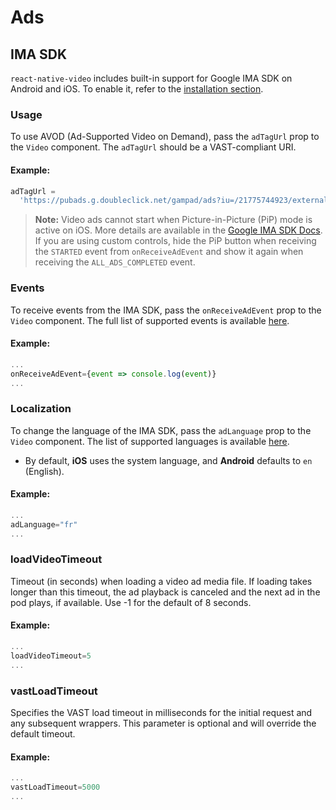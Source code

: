 # Ads

## IMA SDK

`react-native-video` includes built-in support for Google IMA SDK on Android and iOS. To enable it, refer to the [installation section](/installation).

### Usage

To use AVOD (Ad-Supported Video on Demand), pass the `adTagUrl` prop to the `Video` component. The `adTagUrl` should be a VAST-compliant URI.

#### Example:

```jsx
adTagUrl =
  'https://pubads.g.doubleclick.net/gampad/ads?iu=/21775744923/external/vmap_ad_samples&sz=640x480&cust_params=sample_ar%3Dpremidpostoptimizedpodbumper&ciu_szs=300x250&gdfp_req=1&ad_rule=1&output=vmap&unviewed_position_start=1&env=vp&impl=s&cmsid=496&vid=short_onecue&correlator=';
```

> **Note:** Video ads cannot start when Picture-in-Picture (PiP) mode is active on iOS. More details are available in the [Google IMA SDK Docs](https://developers.google.com/interactive-media-ads/docs/sdks/ios/client-side/picture_in_picture?hl=en#starting_ads). If you are using custom controls, hide the PiP button when receiving the `STARTED` event from `onReceiveAdEvent` and show it again when receiving the `ALL_ADS_COMPLETED` event.

### Events

To receive events from the IMA SDK, pass the `onReceiveAdEvent` prop to the `Video` component. The full list of supported events is available [here](https://github.com/TheWidlarzGroup/react-native-video/blob/master/src/types/Ads.ts).

#### Example:

```jsx
...
onReceiveAdEvent={event => console.log(event)}
...
```

### Localization

To change the language of the IMA SDK, pass the `adLanguage` prop to the `Video` component. The list of supported languages is available [here](https://developers.google.com/interactive-media-ads/docs/sdks/android/client-side/localization#locale-codes).

- By default, **iOS** uses the system language, and **Android** defaults to `en` (English).

#### Example:

```jsx
...
adLanguage="fr"
...
```

### loadVideoTimeout

Timeout (in seconds) when loading a video ad media file. If loading takes longer than this timeout, the ad playback is canceled and the next ad in the pod plays, if available. Use -1 for the default of 8 seconds.

#### Example:

```jsx
...
loadVideoTimeout=5
...
```

### vastLoadTimeout

Specifies the VAST load timeout in milliseconds for the initial request and any subsequent wrappers. This parameter is optional and will override the default timeout.

#### Example:

```jsx
...
vastLoadTimeout=5000
...
```
